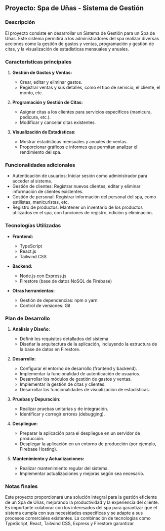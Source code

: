 ## Proyecto: Spa de Uñas - Sistema de Gestión

### Descripción

El proyecto consiste en desarrollar un Sistema de Gestión para un Spa de Uñas. Este sistema permitirá a los administradores del spa realizar diversas acciones como la gestión de gastos y ventas, programación y gestión de citas, y la visualización de estadísticas mensuales y anuales.

### Características principales

1. **Gestión de Gastos y Ventas:**

   - Crear, editar y eliminar gastos.
   - Registrar ventas y sus detalles, como el tipo de servicio, el cliente, el monto, etc.

2. **Programación y Gestión de Citas:**

   - Asignar citas a los clientes para servicios específicos (manicura, pedicura, etc.).
   - Modificar y cancelar citas existentes.

3. **Visualización de Estadísticas:**
   - Mostrar estadísticas mensuales y anuales de ventas.
   - Proporcionar gráficos e informes que permitan analizar el rendimiento del spa.

### Funcionalidades adicionales

- Autenticación de usuarios: Iniciar sesión como administrador para acceder al sistema.
- Gestión de clientes: Registrar nuevos clientes, editar y eliminar información de clientes existentes.
- Gestión de personal: Registrar información del personal del spa, como estilistas, manicuristas, etc.
- Registro de productos: Mantener un inventario de los productos utilizados en el spa, con funciones de registro, edición y eliminación.

### Tecnologías Utilizadas

- **Frontend:**

  - TypeScript
  - React.js
  - Tailwind CSS

- **Backend:**

  - Node.js con Express.js
  - Firestore (base de datos NoSQL de Firebase)

- **Otras herramientas:**
  - Gestión de dependencias: npm o yarn
  - Control de versiones: Git

### Plan de Desarrollo

1. **Análisis y Diseño:**

   - Definir los requisitos detallados del sistema.
   - Diseñar la arquitectura de la aplicación, incluyendo la estructura de la base de datos en Firestore.

2. **Desarrollo:**

   - Configurar el entorno de desarrollo (frontend y backend).
   - Implementar la funcionalidad de autenticación de usuarios.
   - Desarrollar los módulos de gestión de gastos y ventas.
   - Implementar la gestión de citas y clientes.
   - Desarrollar las funcionalidades de visualización de estadísticas.

3. **Pruebas y Depuración:**

   - Realizar pruebas unitarias y de integración.
   - Identificar y corregir errores (debugging).

4. **Despliegue:**

   - Preparar la aplicación para el despliegue en un servidor de producción.
   - Desplegar la aplicación en un entorno de producción (por ejemplo, Firebase Hosting).

5. **Mantenimiento y Actualizaciones:**
   - Realizar mantenimiento regular del sistema.
   - Implementar actualizaciones y mejoras según sea necesario.

### Notas finales

Este proyecto proporcionará una solución integral para la gestión eficiente de un Spa de Uñas, mejorando la productividad y la experiencia del cliente. Es importante colaborar con los interesados del spa para garantizar que el sistema cumpla con sus necesidades específicas y se adapte a sus procesos comerciales existentes. La combinación de tecnologías como TypeScript, React, Tailwind CSS, Express y Firestore garantizar
